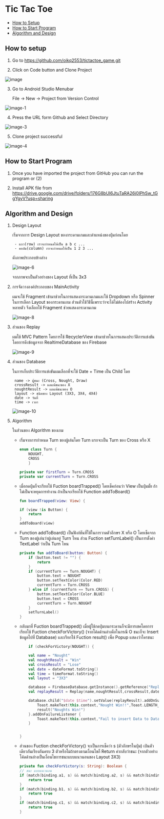 # Tic Tac Toe 
* [How to Setup](#how-to-setup)
* [How to Start Program](#how-to-start-program)
* [Algorithm and Design](#algorithm-and-design)

## How to setup

1. Go to https://github.com/oikq2553/tictactoe_game.git


2. Click on Code button and Clone Project

![image](https://github.com/oikq2553/tictactoe_game/assets/150600969/b82bba29-8c30-4b7f-afaf-9b2dbbd663a0)

3. Go to Android Studio Menubar

    File -> New -> Project from Version Control

![image-1](https://github.com/oikq2553/tictactoe_game/assets/150600969/b7cfa24b-bc82-486c-8edb-c77451fc4892)

4. Press the URL form Github and Select Directory

![image-3](https://github.com/oikq2553/tictactoe_game/assets/150600969/501aab90-e3c3-4665-a568-4c48851d2517)

5. Clone project successful 

![image-4](https://github.com/oikq2553/tictactoe_game/assets/150600969/689f2396-b35c-4c19-9ff5-3f5b2b21b39e)

## How to Start Program

1. Once you have imported the project from GitHub you can run the program or (2)

2. Install APK file from 
    https://drive.google.com/drive/folders/176G8bUI6JtuTaRA26j0IPhSw_tGgYgyV?usp=sharing

## Algorithm and Design

1. Design Layout

    เริ่มจากการ Design Layout ของกระดานเกมและตำแหน่งของปุ่มก่อนโดย
        
        - แถว(row) เราจะกำหนดให้เป็น a b c ...
        - คอลัม(column) เราจะกำหนดให้เป็น 1 2 3 ...
    ดังภาพประกอบข้างล่าง

    ![image-6](https://github.com/oikq2553/tictactoe_game/assets/150600969/7c1fdaa8-d413-49fc-ad28-9a5e4526af70)
    
    จากภาพจะเป็นตัวอย่างของ Layout ที่เป็น 3x3


2. การจัดวางองค์ประกอบของ MainActivity

    ผมจะใช้ Fragment เข้ามาช่วยในการแสดงกระดานเกมและใช้ Dropdown หรือ Spinner ในการเลือก Layout ของกระดานเกม ส่วนตัวใช้วิธีนี้เพราะว่าจะได้ไม่ต้องไปสร้าง Activity หลายตัว จึงเลือกใช้ Fragment ช่วยแสดงกระดานเกม

    ![image-8](https://github.com/oikq2553/tictactoe_game/assets/150600969/4e26ee53-fc91-4874-8d9a-de702e8d7092)


3. ส่วนของ Replay

    ผมใช้ MVC Pattern โดยการใช้ RecyclerView เข้ามาช่วยในการแสดงประวัติการแข่งขันโดยการดึงข้อมูลจาก RealtimeDatabase ของ Firebase

    ![image-9](https://github.com/oikq2553/tictactoe_game/assets/150600969/b9e7d622-4840-4d47-aae1-ee169eee25ef)


4. ส่วนของ Database

    ในการเก็บประวัติการแข่งขันผมเลือกที่จะใช้ Date + Time เป็น Child โดย

        name -> ผู้ชนะ (Cross, Nought, Draw)
        crossResult -> ผลแพ้ชนะของ X
        noughtResult -> ผลแพ้ชนะของ O
        layout -> ชนิดของ Layout (3X3, 3X4, 4X4)
        date -> วันที่
        time -> เวลา



    ![image-10](https://github.com/oikq2553/tictactoe_game/assets/150600969/c6030658-1c5b-4114-81a9-aef998dbbfa5)


5. Algorithm

    ในส่วนของ Algorithm ของเกม

    - เริ่มจากการกำหนด Turn ของผู้เล่นโดย Turn แรกจะเป็น Turn ของ Cross หรือ X 

        ~~~ Kotlin
        enum class Turn {
            NOUGHT,
            CROSS
            }

        private var firstTurn = Turn.CROSS
        private var currentTurn = Turn.CROSS
        ~~~

    - เมื่อกดปุ่มก็จะเรียกใช้ Fuction boardTrapped() โดยเช็คก่อนว่า View เป็นปุ่มมั้ย ถ้าไม่เป็นจะหยุดการทำงาน ถ้าเป็นจะเรียกใช้ Function addToBoard() 

        ~~~ Kotlin
        fun boardTrapped(view: View) {

        if (view !is Button) {
            return
        }
        addToBoard(view)
        ~~~
    
    - Function addToBoard() เป็นฟังก์ชันที่ใช้ในการวาดตัวอีกษร X หรือ O โดยเช็คจาก Turn ของผู้เล่นว่าผู้เล่นอยู่ Turn ไหน ส่วน Fuction setTurnLabel() เป็นการตั้งค่า TextLabel ว่าเป็น Turn ไหน

        ~~~ Kotlin
        private fun addToBoard(button: Button) {
            if (button.text != "") {
                return
            }
            if (currentTurn == Turn.NOUGHT) {
                button.text = NOUGHT
                button.setTextColor(Color.RED)
                currentTurn = Turn.CROSS
            } else if (currentTurn == Turn.CROSS) {
                button.setTextColor(Color.BLUE)
                button.text = CROSS
                currentTurn = Turn.NOUGHT
            }
            setTurnLabel()
        }
        ~~~

    - กลับมาที่ Fuction boardTrapped()  เมื่อผู้ใช้กดปุ่มบนกระดานก็จะมีการเชคโดยการเรียกใช้ Fuction checkForVictory() (จากโค้ดด้านล่างคือในกรณี O ชนะก็จะ Insert ข้อมูลไปที่ Database) และเรียกใช้ Fuction result() เพื่อ Popup แสดงว่าใครชนะ

        ~~~Kotlin
            if (checkForVictory(NOUGHT)) {

            val name = "Nought"
            val noughtResult = "Win"
            val crossResult = "Lose"
            val date = dateFormat.toString()
            val time = timeFormat.toString()
            val layout = "3X3"

            database = FirebaseDatabase.getInstance().getReference("ReplayResult")
            val replayResult = Replay(name,noughtResult,crossResult,date,time,layout)

            database.child("$date $time").setValue(replayResult).addOnSuccessListener {
                Toast.makeText(this.context,"Nought Win!!",Toast.LENGTH_SHORT).show()
                result("Noughts Win!")
            }.addOnFailureListener {
                Toast.makeText(this.context,"Fail to insert Data to Database",Toast.LENGTH_SHORT).show()
            }


        }
        ~~~

    - ส่วนของ Fuction checkForVictory() จะเป็นการเช็คว่า s (ตัวอักษรในปุ่ม) เป้นตัวเดียวกันเรียงกันครบ 3 ตัวหรือไม่ถ้าตรงตามเงื่อนไขก็ Return ค่ากลับว่าชนะ (จากตัวอย่างโค้ดด้านล่างเป็นเงื่อนไขการชนะแบบแนวนอนของ Layout 3X3) 

        ~~~Kotlin
        private fun checkForVictory(s: String): Boolean {
        // ชนะ แบบแนวนอน
        if (match(binding.a1, s) && match(binding.a2, s) && match(binding.a3, s)) {
            return true
        }
        if (match(binding.b1, s) && match(binding.b2, s) && match(binding.b3, s)) {
            return true
        }
        if (match(binding.c1, s) && match(binding.c2, s) && match(binding.c3, s)) {
            return true
        }
        ~~~
